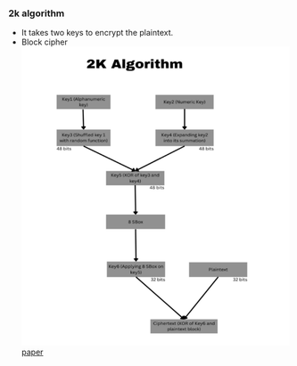 ### 2k algorithm

- It takes two keys to encrypt the plaintext.
- Block cipher
  ![Flowchart](./Flowchart.png)
  [paper](<./IS(Project%20report).pdf>)
